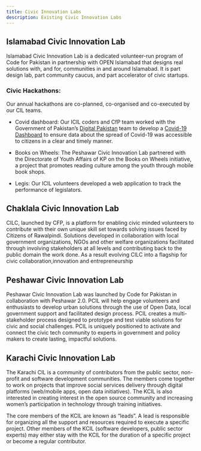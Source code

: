 ```yaml
---
title: Civic Innovation Labs
description: Existing Civic Innovation Labs
---
```


## Islamabad Civic Innovation Lab 
Islamabad Civic Innovation Lab is a dedicated volunteer-run program of Code for Pakistan in partnership with OPEN Islamabad that designs real solutions with, and for, communities in and around Islamabad. It is part design lab, part community caucus, and part accelerator of civic startups.

### Civic Hackathons: 
Our annual hackathons are co-planned, co-organised and co-executed by our CIL teams. 
- Covid dashboard: Our ICIL coders and CfP team worked with the Government of Pakistan’s [Digital Pakistan](https://twitter.com/digitalpak_gop?lang=en) team to develop a [Covid-19 Dashboard](https://github.com/codeforpakistan/covid19) to ensure data about the spread of Covid-19 was accessible to citizens in a clear and timely manner. 

- Books on Wheels: The Peshawar Civic Innovation Lab partnered with the Directorate of Youth Affairs of KP on the Books on Wheels initiative, a project that promotes reading culture among the youth through mobile book shops.

- Legis: Our ICIL volunteers developed a web application to track the performance of legislators. 
## Chaklala Civic Innovation Lab 
CILC, launched by CFP, is a platform for enabling civic minded volunteers to contribute with their own unique skill set towards solving issues faced by Citizens of Rawalpindi. Solutions developed in collaboration with local government organizations, NGOs and other welfare organizations facilitated through involving stakeholders at all levels and contributing back to the public domain the work done. As a result evolving CILC into a flagship for civic collaboration,innovation and entrepreneurship
## Peshawar Civic Innovation Lab 
Peshawar Civic Innovation Lab was launched by Code for Pakistan in collaboration with Peshawar 2.0. PCIL will help engage volunteers and enthusiasts to develop urban solutions through the use of Open Data, local government support and facilitated design process. PCIL creates a multi-stakeholder process designed to prototype and test viable solutions for civic and social challenges. PCIL is uniquely positioned to activate and connect the civic tech community to experts in government and policy makers to create lasting, impactful solutions.
## Karachi Civic Innovation Lab 
The Karachi CIL is a community of contributors from the public sector, non-profit and software development communities. The members come together to work on projects that improve social services delivery through digital platforms (web/mobile apps, open data initiatives). The KCIL is also interested in creating interest in the open source community and increasing women’s participation in technology through training initiatives.

The core members of the KCIL are known as “leads”. A lead is responsible for organizing all the support and resources required to execute a specific project. Other members of the KCIL (software developers, public sector experts) may either stay with the KCIL for the duration of a specific project or become a regular contributor. 

